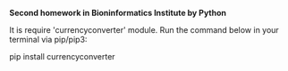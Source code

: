 **Second homework in Bioninformatics Institute by Python**

It is require 'currencyconverter' module. Run the command below in your terminal via pip/pip3:

pip install currencyconverter
